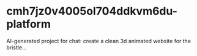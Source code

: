 # cmh7jz0v4005ol704ddkvm6du-platform
AI-generated project for chat: create a clean 3d animated website for the bristle...
